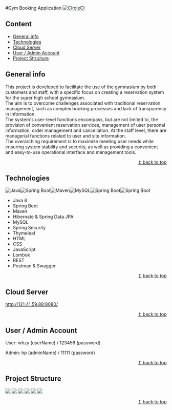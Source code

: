 <div id="top">

#Gym Booking Application
[![CircleCI](https://circleci.com/gh/KrisTovski/gbapp/tree/master.svg?style=svg)](https://github.com/THGRakid/CPT202---Super-high-school-level-Sport-Centre.git)

</div>

## Content
* [General info](#general-info)
* [Technologies](#technologies)
* [Cloud Server](#cloud-server)
* [User / Admin Account](#User-/-Admin-Account)
* [Project Structure](#project-structure)


## General info


This project is developed to facilitate the use of the gymnasium by both customers and staff, with a specific focus on creating a reservation system for the super high school gymnasium.  
The aim is to overcome challenges associated with traditional reservation management, such as complex booking processes and lack of transparency in information.  
The system's user-level functions encompass, but are not limited to, the provision of convenient reservation services, management of user personal information, order management and cancellation.  At the staff level, there are managerial functions related to user and site information.  
The overarching requirement is to maximize meeting user needs while ensuring system stability and security, as well as
providing a convenient and easy-to-use operational interface and management tools.

<div style="text-align: right">

<a href="#top">↥ back to top</a>

</div>

## Technologies  
![Java](images/logos/java.png)![Spring Boot](images/logos/spring-boot-logo.png)![Maven](images/logos/maven.png)![MySQL](images/logos/mysql.png)![Spring Boot](images/logos/spring.png)![Spring Boot](images/logos/thymeleaf.png)

* Java 8
* Spring Boot
* Maven
* Hibernate & Spring Data JPA
* MySQL
* Spring Security
* Thymeleaf
* HTML
* CSS
* JavaScript
* Lombok
* REST
* Postman & Swagger

<div style="text-align: right">

<a href="#top">↥ back to top</a>

</div>

## Cloud Server 
http://121.41.59.88:8080/


<div style="text-align: right">

<a href="#top">↥ back to top</a>

</div>

## User / Admin Account

User: whzy (userName) / 123456 (password)

Admin: hp (adminName) / 11111 (password)

<div style="text-align: right">

<a href="#top">↥ back to top</a>

</div>

## Project Structure
![](images/screenshots/structure1.png)
![](images/screenshots/structure2.png)
![](images/screenshots/structure3.png)
![](images/screenshots/structure4.png)
![](images/screenshots/structure5.png)
![](images/screenshots/structure6.png)

<div style="text-align: right">

<a href="#top">↥ back to top</a>

</div>


